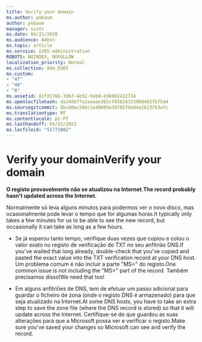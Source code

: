 ```yaml
---
title: Verify your domain
ms.author: pebaum
author: pebaum
manager: scotv
ms.date: 04/21/2020
ms.audience: Admin
ms.topic: article
ms.service: o365-administration
ROBOTS: NOINDEX, NOFOLLOW
localization_priority: Normal
ms.collection: Adm_O365
ms.custom:
- "47"
- "48"
- "8"
ms.assetid: 81fd176b-3d67-4e52-9ab8-d36602412734
ms.openlocfilehash: 4a34de7fa2aaaae365cf4562d31590d4b5fb7544
ms.sourcegitcommit: 8bc60ec34bc1e40685e3976576e04a2623f63a7c
ms.translationtype: MT
ms.contentlocale: pt-PT
ms.lasthandoff: 04/15/2021
ms.locfileid: "51771002"
---
```

# <a name="verify-your-domain"></a><span data-ttu-id="aef74-102">Verify your domain</span><span class="sxs-lookup"><span data-stu-id="aef74-102">Verify your domain</span></span>

 <span data-ttu-id="aef74-103">**O registo provavelmente não se atualizou na Internet.**</span><span class="sxs-lookup"><span data-stu-id="aef74-103">**The record probably hasn't updated across the Internet.**</span></span>
  
<span data-ttu-id="aef74-104">Normalmente só leva alguns minutos para podermos ver o novo disco, mas ocasionalmente pode levar o tempo que for algumas horas.</span><span class="sxs-lookup"><span data-stu-id="aef74-104">It typically only takes a few minutes for us to be able to see the new record, but occasionally it can take as long as a few hours.</span></span> 
  
- <span data-ttu-id="aef74-105">Se já esperou tanto tempo, verifique duas vezes que copiou e colou o valor exato no registo de verificação do TXT no seu anfitrião DNS.</span><span class="sxs-lookup"><span data-stu-id="aef74-105">If you've waited that long already, double-check that you've copied and pasted the exact value into the TXT verification record at your DNS host.</span></span> <span data-ttu-id="aef74-106">Um problema comum é não incluir a parte "MS=" do registo.</span><span class="sxs-lookup"><span data-stu-id="aef74-106">One common issue is not including the "MS=" part of the record.</span></span> <span data-ttu-id="aef74-107">Também precisamos disso!</span><span class="sxs-lookup"><span data-stu-id="aef74-107">We need that too!</span></span>

- <span data-ttu-id="aef74-108">Em alguns anfitriões de DNS, tem de efetuar um passo adicional para guardar o ficheiro de zona (onde o registo DNS é armazenado) para que seja atualizado na Internet.</span><span class="sxs-lookup"><span data-stu-id="aef74-108">At some DNS hosts, you have to take an extra step to save the zone file (where the DNS record is stored) so that it will update across the Internet.</span></span> <span data-ttu-id="aef74-109">Certifique-se de que guardou as suas alterações para que a Microsoft possa ver e verificar o registo.</span><span class="sxs-lookup"><span data-stu-id="aef74-109">Make sure you've saved your changes so Microsoft can see and verify the record.</span></span>
